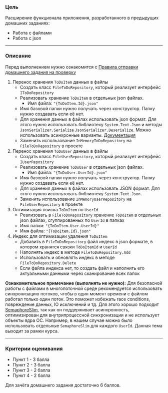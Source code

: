 ### Цель
    
Расширение функционала приложения, разработанного в предыдущих домашних заданиях:

- Работа с файлами
- Работа с json

---

### Описание

Перед выполнением нужно ознакомится с [Правила отправки домашнего задания на проверку](https://github.com/OTUS-NET/C-Sharp-Basic/blob/main/Homeworks/README.md)

1. Перенос хранения `ToDoItem` данных в файлы
    - Создать класс `FileToDoRepository`, который реализует интерфейс `IToDoRepository`
    - Реализовать хранение `ToDoItem` в отдельных json файлах.
        - Имя файла: `"{ToDoItem.Id}.json"`
    - Имя базовой папки нужно получать через конструктор. Папку нужно создавать если её нет.
    - Для хранения данных в файлах использовать json формат. Для этого нужно использовать библиотеку `System.Text.Json` и методы `JsonSerializer.Serialize` `JsonSerializer.Deserialize`. Можно использовать асинхронные варианты. [Документация](https://learn.microsoft.com/ru-ru/dotnet/standard/serialization/)
    - Заменить использование `InMemoryToDoRepository` на `FileToDoRepository` в проекте
2. Перенос хранения `ToDoUser` данных в файлы
    - Создать класс `FileUserRepository`, который реализует интерфейс `IUserRepository`
    - Реализовать хранение `ToDoUser` в отдельных json файлах.
        - Имя файла: `"{ToDoUser.UserId}.json"`
    - Имя базовой папки нужно получать через конструктор. Папку нужно создавать если её нет.
    - Для хранения данных в файлах использовать JSON формат. Для этого нужно использовать библиотеку `System.Text.Json`.
    - Заменить использование `InMemoryUserRepository` на `FileUserRepository` в проекте
3. Оптимизация поиска `ToDoItem` по `UserId`
    - Реализовать в `FileToDoRepository` хранение `ToDoItem` в отдельных json файлах, сгуппированных по `UserId` в папках
    - Имя папки: `"{ToDoItem.User.UserId}"`
    - Имя файла: `"{ToDoItem.Id}.json"`
4. Индекс для оптимизации удаления `ToDoItem`
    - Добавить в `FileToDoRepository` файл индекс в json формате, в котором хранятся связки `ToDoItemId` и `UserId`
    - Наполнять индекс в методе `FileToDoRepository.Add`
    - Использовать и обновлять индекс в методе `FileToDoRepository.Delete`
    - Если файла индекса нет, то создать файл и наполнить его актуальными данными через сканирование всех папок

**Ознакомительное примечание (выполнять не нужно):**
Для безопасной работы с файлами в многопоточной среде рекомендуется использовать синхронизацию потоков, чтобы в один момент времени с файлом работал только один поток. Это поможет избежать race conditions, повреждение данных, IO исключений и тд. Для этого хорошо подходит [SemaphoreSlim](https://learn.microsoft.com/ru-ru/dotnet/api/system.threading.semaphoreslim), так как он поддерживает асинхронность, оптимизирован для внутрипроцессной синхронизации и не использует объекты ядра ОС. Например, в нашем случае можно было использовать отдельные `SemaphoreSlim` для каждого `UserId`. Данная тема выходит за рамки курса.

---

### Критерии оценивания

- Пункт 1 - 3 балла
- Пункт 2 - 3 балла
- Пункт 3 - 2 балла
- Пункт 4 - 2 балла

Для зачёта домашнего задания достаточно 6 баллов.